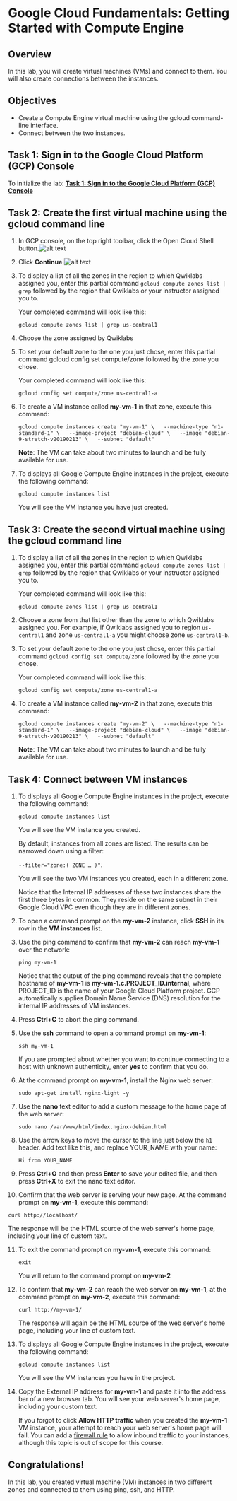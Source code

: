 # Google Cloud Fundamentals: Getting Started with Compute Engine

## Overview
In this lab, you will create virtual machines (VMs) and connect to them. You will also create connections between the instances.

## Objectives
* Create a Compute Engine virtual machine using the gcloud command-line interface.
* Connect between the two instances.

## Task 1: Sign in to the Google Cloud Platform (GCP) Console
To initialize the lab: [**Task 1: Sign in to the Google Cloud Platform (GCP) Console**](https://github.com/SymbioteKe/GADS-2020-GCP-Practice-Project/blob/translation/translation/Task%201%20-%20Sign%20in%20to%20the%20Google%20Cloud%20Platform%20(GCP)%20Console.md)

## Task 2: Create the first virtual machine using the gcloud command line

1. In GCP console, on the top right toolbar, click the Open Cloud Shell button.![alt text](https://cdn.qwiklabs.com/vdY5e%2Fan9ZGXw5a%2FZMb1agpXhRGozsOadHURcR8thAQ%3D)

2. Click **Continue**.![alt text](https://cdn.qwiklabs.com/lr3PBRjWIrJ%2BMQnE8kCkOnRQQVgJnWSg4UWk16f0s%2FA%3D)

3. To display a list of all the zones in the region to which Qwiklabs assigned you, enter this partial command `gcloud compute zones list | grep` followed by the region that Qwiklabs or your instructor assigned you to.

   Your completed command will look like this:  

   `gcloud compute zones list | grep us-central1`

4. Choose the zone assigned by Qwiklabs

5. To set your default zone to the one you just chose, enter this partial command gcloud config set compute/zone followed by the zone you chose.

   Your completed command will look like this:  

   `gcloud config set compute/zone us-central1-a`

6. To create a VM instance called **my-vm-1** in that zone, execute this command:  

   `gcloud compute instances create "my-vm-1" \  
   --machine-type "n1-standard-1" \  
   --image-project "debian-cloud" \  
   --image "debian-9-stretch-v20190213" \  
   --subnet "default"`  

   **Note**: The VM can take about two minutes to launch and be fully available for use.

7. To displays all Google Compute Engine instances in the project, execute the following command:  

   `gcloud compute instances list`  

   You will see the VM instance you have just created.

## Task 3: Create the second virtual machine using the gcloud command line

1. To display a list of all the zones in the region to which Qwiklabs assigned you, enter this partial command `gcloud compute zones list | grep` followed by the region that Qwiklabs or your instructor assigned you to.  

   Your completed command will look like this:  

   `gcloud compute zones list | grep us-central1`

2. Choose a zone from that list other than the zone to which Qwiklabs assigned you. For example, if Qwiklabs assigned you to region `us-central1` and zone `us-central1-a` you might choose zone `us-central1-b`.

3. To set your default zone to the one you just chose, enter this partial command `gcloud config set compute/zone` followed by the zone you chose.

   Your completed command will look like this:  

   `gcloud config set compute/zone us-central1-a`

4. To create a VM instance called **my-vm-2** in that zone, execute this command:  

   `gcloud compute instances create "my-vm-2" \  
   --machine-type "n1-standard-1" \  
   --image-project "debian-cloud" \  
   --image "debian-9-stretch-v20190213" \  
   --subnet "default"`  

   **Note**: The VM can take about two minutes to launch and be fully available for use.

## Task 4: Connect between VM instances
1. To displays all Google Compute Engine instances in the project, execute the following command:  

   `gcloud compute instances list`  

   You will see the VM instance you created.  

   By default, instances from all zones are listed. The results can be narrowed down using a filter:  

   `--filter="zone:( ZONE … )"`.

   You will see the two VM instances you created, each in a different zone.  

   Notice that the Internal IP addresses of these two instances share the first three bytes in common. They reside on the same subnet in their Google Cloud VPC even though they are in different zones.

2. To open a command prompt on the **my-vm-2** instance, click **SSH** in its row in the **VM instances** list.

3. Use the ping command to confirm that **my-vm-2** can reach **my-vm-1** over the network:  

   `ping my-vm-1`  

   Notice that the output of the ping command reveals that the complete hostname of **my-vm-1** is **my-vm-1.c.PROJECT_ID.internal**, where PROJECT_ID is the name of your Google Cloud Platform project. GCP automatically supplies Domain Name Service (DNS) resolution for the internal IP addresses of VM instances.

4. Press **Ctrl+C** to abort the ping command.

5. Use the **ssh** command to open a command prompt on **my-vm-1**:  

   `ssh my-vm-1`

   If you are prompted about whether you want to continue connecting to a host with unknown authenticity, enter **yes** to confirm that you do.

6. At the command prompt on **my-vm-1**, install the Nginx web server:  

   `sudo apt-get install nginx-light -y`

7. Use the **nano** text editor to add a custom message to the home page of the web server:  

   `sudo nano /var/www/html/index.nginx-debian.html`

8. Use the arrow keys to move the cursor to the line just below the `h1` header. Add text like this, and replace YOUR_NAME with your name:  

   `Hi from YOUR_NAME`

9. Press **Ctrl+O** and then press **Enter** to save your edited file, and then press **Ctrl+X** to exit the nano text editor.

10. Confirm that the web server is serving your new page. At the command prompt on **my-vm-1**, execute this command:  

   `curl http://localhost/`

   The response will be the HTML source of the web server's home page, including your line of custom text.

11. To exit the command prompt on **my-vm-1**, execute this command:  

    `exit`

    You will return to the command prompt on **my-vm-2**

12. To confirm that **my-vm-2** can reach the web server on **my-vm-1**, at the command prompt on **my-vm-2**, execute this command:  

    `curl http://my-vm-1/`  

    The response will again be the HTML source of the web server's home page, including your line of custom text.

13. To displays all Google Compute Engine instances in the project, execute the following command:  

    `gcloud compute instances list`  

    You will see the VM instances you have in the project.

14. Copy the External IP address for **my-vm-1** and paste it into the address bar of a new browser tab. You will see your web server's home page, including your custom text.

    If you forgot to click **Allow HTTP traffic** when you created the **my-vm-1** VM instance, your attempt to reach your web server's home page will fail. You can add a [firewall rule](https://cloud.google.com/vpc/docs/firewalls) to allow inbound traffic to your instances, although this topic is out of scope for this course.

## Congratulations!
In this lab, you created virtual machine (VM) instances in two different zones and connected to them using ping, ssh, and HTTP.
